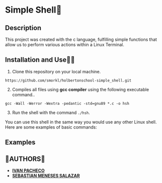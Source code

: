 # Simple Shell🐚

## Description

This project was created with the c language, fulfilling simple functions that allow us to perform various actions within a Linux Terminal.

## Installation and Use🔗🔻

1. Clone this repository on your local machine.

```
https://github.com/smorkl/holbertonschool-simple_shell.git
```

2. Compiles all files using **gcc compiler** using the following executable command..

```
gcc -Wall -Werror -Wextra -pedantic -std=gnu89 *.c -o hsh
```

3. Run the shell with the command `./hsh`.

You can use this shell in the same way you would use any other Linux shell. Here are some examples of basic commands:

## Examples

## 🔸AUTHORS🔸

* [**IVAN PACHECO**](https://github.com/ivanpachecos)
* [**SEBASTIAN MENESES SALAZAR**](https://github.com/smorkl)

